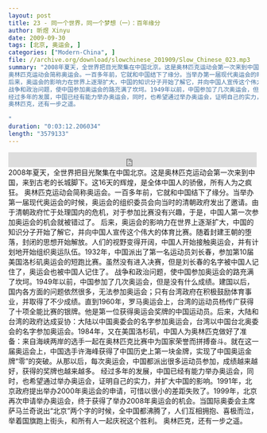 ```yaml
---
layout: post
title: 23 - 同一个世界，同一个梦想（一）：百年缘分
author: 昕煜 Xinyu
date: 2009-09-30
tags: [北京, 奥运会, ]
categories: ["Modern-China", ]
file: //archive.org/download/slowchinese_201909/Slow_Chinese_023.mp3
summary: "2008年夏天，全世界把目光聚集在中国北京。这是奥林匹克运动会第一次来到中国，来到古老的长城脚下。这16天的辉煌，是全体中国人的骄傲，所有人为之疯狂。
奥林匹克运动会简称奥运会。一百多年前，它就和中国结下了缘分。当举办第一届现代奥运会的时候，奥运会的组织委员会向当时的清朝政府发出了邀请。由于清朝政府忙于处理国内的危机，对于参加比赛没有兴趣，于是，中国人第一次参加奥运会的机会就被错过了。
后来，奥运会的影响力在世界上逐渐扩大，中国的知识分子开始了解它，并向中国人宣传这个伟大的体育比赛。随着封建王朝的堕落，封闭的思想开始解放。人们的视野变得开阔，中国人开始接触奥运会，并有计划地开始组织奥运队伍。1932年，中国派出了第一名运动员刘长春，参加第10届美国洛杉矶奥运会的短跑比赛。虽然没有进入决赛，但是刘长春的名字被中国人记住了，奥运会也被中国人记住了。
战争和政治问题，使中国参加奥运会的路充满了坎坷。1949年以前，中国参加了几次奥运会，但是没有什么成绩。建国以后，国内各方面的问题依然很多，无法参加奥运会；只有台湾政府在积极鼓励体育事业，并取得了不少成绩。直到1960年，罗马奥运会上，台湾的运动员杨传广获得了十项全能比赛的银牌。他是第一位获得奥运会奖牌的中国运动员。后来，大陆和台湾的政府达成妥协：大陆以中国奥委会的名字参加奥运会，台湾以中国台北奥委会的名字参加奥运会。1984年，又在美国洛杉矶，中国人为奥林匹克做好了准备：来自海峡两岸的选手一起在奥林匹克比赛中为国家荣誉而拼搏奋斗。就在这一届奥运会上，中国选手许海峰获得了中国历史上第一块金牌，实现了中国奥运金牌“零”的突破。从那以后，每次奥运会，中国都派出很多运动员参加，成绩越来越好，获得的奖牌也越来越多。
经过多年的发展，中国已经有能力举办奥运会，同时，也希望通过举办奥运会，证明自己的实力，并扩大中国的影响。1991年，北京政府提出举办2000年奥运会的申请，可惜以很小的差距失败了。1999年，北京再次申请举办奥运会，终于获得了举办2008年奥运会的机会。当国际奥委会主席萨马兰奇说出“北京”两个字的时候，全中国都沸腾了，人们互相拥抱、喜极而泣，举着国旗跑上街头，和所有人一起庆祝这个胜利。
奥林匹克，还有一步之遥。
 
"
duration: "0:03:12.206034"
length: "3579133"
---
```


<iframe src="https://archive.org/embed/slowchinese_201909/Slow_Chinese_023.mp3" width="500" height="30" frameborder="0" webkitallowfullscreen="true" mozallowfullscreen="true" allowfullscreen></iframe>
2008年夏天，全世界把目光聚集在中国北京。这是奥林匹克运动会第一次来到中国，来到古老的长城脚下。这16天的辉煌，是全体中国人的骄傲，所有人为之疯狂。
奥林匹克运动会简称奥运会。一百多年前，它就和中国结下了缘分。当举办第一届现代奥运会的时候，奥运会的组织委员会向当时的清朝政府发出了邀请。由于清朝政府忙于处理国内的危机，对于参加比赛没有兴趣，于是，中国人第一次参加奥运会的机会就被错过了。
后来，奥运会的影响力在世界上逐渐扩大，中国的知识分子开始了解它，并向中国人宣传这个伟大的体育比赛。随着封建王朝的堕落，封闭的思想开始解放。人们的视野变得开阔，中国人开始接触奥运会，并有计划地开始组织奥运队伍。1932年，中国派出了第一名运动员刘长春，参加第10届美国洛杉矶奥运会的短跑比赛。虽然没有进入决赛，但是刘长春的名字被中国人记住了，奥运会也被中国人记住了。
战争和政治问题，使中国参加奥运会的路充满了坎坷。1949年以前，中国参加了几次奥运会，但是没有什么成绩。建国以后，国内各方面的问题依然很多，无法参加奥运会；只有台湾政府在积极鼓励体育事业，并取得了不少成绩。直到1960年，罗马奥运会上，台湾的运动员杨传广获得了十项全能比赛的银牌。他是第一位获得奥运会奖牌的中国运动员。后来，大陆和台湾的政府达成妥协：大陆以中国奥委会的名字参加奥运会，台湾以中国台北奥委会的名字参加奥运会。1984年，又在美国洛杉矶，中国人为奥林匹克做好了准备：来自海峡两岸的选手一起在奥林匹克比赛中为国家荣誉而拼搏奋斗。就在这一届奥运会上，中国选手许海峰获得了中国历史上第一块金牌，实现了中国奥运金牌“零”的突破。从那以后，每次奥运会，中国都派出很多运动员参加，成绩越来越好，获得的奖牌也越来越多。
经过多年的发展，中国已经有能力举办奥运会，同时，也希望通过举办奥运会，证明自己的实力，并扩大中国的影响。1991年，北京政府提出举办2000年奥运会的申请，可惜以很小的差距失败了。1999年，北京再次申请举办奥运会，终于获得了举办2008年奥运会的机会。当国际奥委会主席萨马兰奇说出“北京”两个字的时候，全中国都沸腾了，人们互相拥抱、喜极而泣，举着国旗跑上街头，和所有人一起庆祝这个胜利。
奥林匹克，还有一步之遥。
 

